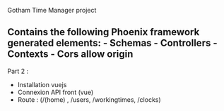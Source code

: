 Gotham Time Manager project

Contains the following Phoenix framework generated elements:
    - Schemas
    - Controllers
    - Contexts
    - Cors allow origin
-------------------------------------------------------------
Part 2 :
   - Installation vuejs
   - Connexion API front (vue)
   - Route : (/(home) , /users, /workingtimes, /clocks)